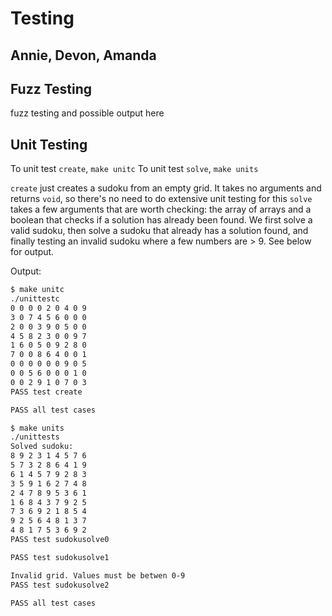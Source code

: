 # Testing

## Annie, Devon, Amanda

## Fuzz Testing

fuzz testing and possible output here

## Unit Testing

To unit test `create`, `make unitc`
To unit test `solve`, `make units`

`create` just creates a sudoku from an empty grid. It takes no arguments and returns `void`, so there's no need to do extensive unit testing for this
`solve` takes a few arguments that are worth checking: the array of arrays and a boolean that checks if a solution has already been found. We first solve a valid sudoku, then solve a sudoku that already has a solution found, and finally testing an invalid sudoku where a few numbers are > 9. See below for output.

Output:

```bash
$ make unitc
./unittestc
0 0 0 0 2 0 4 0 9 
3 0 7 4 5 6 0 0 0 
2 0 0 3 9 0 5 0 0 
4 5 8 2 3 0 0 9 7 
1 6 0 5 0 9 2 8 0 
7 0 0 8 6 4 0 0 1 
0 0 0 0 0 0 9 0 5 
0 0 5 6 0 0 0 1 0 
0 0 2 9 1 0 7 0 3 
PASS test create

PASS all test cases
```

```bash
$ make units
./unittests
Solved sudoku:
8 9 2 3 1 4 5 7 6 
5 7 3 2 8 6 4 1 9 
6 1 4 5 7 9 2 8 3 
3 5 9 1 6 2 7 4 8 
2 4 7 8 9 5 3 6 1 
1 6 8 4 3 7 9 2 5 
7 3 6 9 2 1 8 5 4 
9 2 5 6 4 8 1 3 7 
4 8 1 7 5 3 6 9 2 
PASS test sudokusolve0

PASS test sudokusolve1

Invalid grid. Values must be betwen 0-9 
PASS test sudokusolve2

PASS all test cases
```
